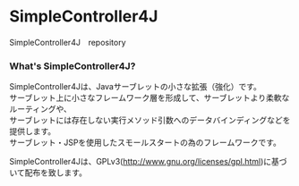 SimpleController4J
==============

SimpleController4J　repository

### What's SimpleController4J?

SimpleController4Jは、Javaサーブレットの小さな拡張（強化）です。<br>
サーブレット上に小さなフレームワーク層を形成して、サーブレットより柔軟なルーティングや、<br>
サーブレットには存在しない実行メソッド引数へのデータバインディングなどを提供します。<br>
サーブレット・JSPを使用したスモールスタートの為のフレームワークです。

SimpleController4Jは、GPLv3(<a href="http://www.gnu.org/licenses/gpl.html" target="_blank">http://www.gnu.org/licenses/gpl.html</a>)に基づいて配布を致します。

